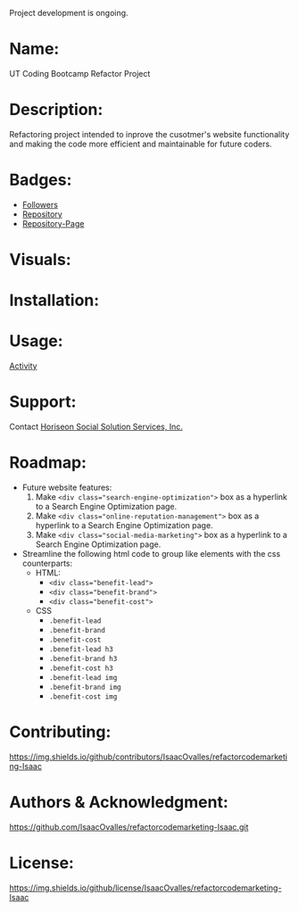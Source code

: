 Project development is ongoing.

# Name:
UT Coding Bootcamp Refactor Project

# Description:
Refactoring project intended to inprove the cusotmer's website functionality and making the code more efficient and maintainable for future coders.

# Badges:
* [Followers](https://img.shields.io/github/followers/IsaacOvalles?style=social) 
* [Repository](https://github.com/IsaacOvalles/refactorcodemarketing-Isaac.git)
* [Repository-Page](https://github.com/IsaacOvalles/refactorcodemarketing-Isaac)
# Visuals:

# Installation:

# Usage:
[Activity](https://img.shields.io/github/commit-activity/y/IsaacOvalles/refactorcodemarketing-Isaac)
# Support:
Contact [Horiseon Social Solution Services, Inc.](www.horiseon.com)
# Roadmap:
* Future website features:
    1) Make `<div class="search-engine-optimization">` box as a hyperlink to a Search Engine Optimization page.
    2) Make `<div class="online-reputation-management">` box as a hyperlink to a Search Engine Optimization page.
    3) Make `<div class="social-media-marketing">` box as a hyperlink to a Search Engine Optimization page.
* Streamline the following html code to group like elements with the css counterparts:
    * HTML:
        * `<div class="benefit-lead">`
        * `<div class="benefit-brand">`
        * `<div class="benefit-cost">`
    * CSS
        * `.benefit-lead`
        * `.benefit-brand`
        * `.benefit-cost`
        * `.benefit-lead h3`
        * `.benefit-brand h3`
        * `.benefit-cost h3`
        * `.benefit-lead img`
        * `.benefit-brand img`
        * `.benefit-cost img`
# Contributing:
https://img.shields.io/github/contributors/IsaacOvalles/refactorcodemarketing-Isaac
# Authors & Acknowledgment:
https://github.com/IsaacOvalles/refactorcodemarketing-Isaac.git
# License:
https://img.shields.io/github/license/IsaacOvalles/refactorcodemarketing-Isaac